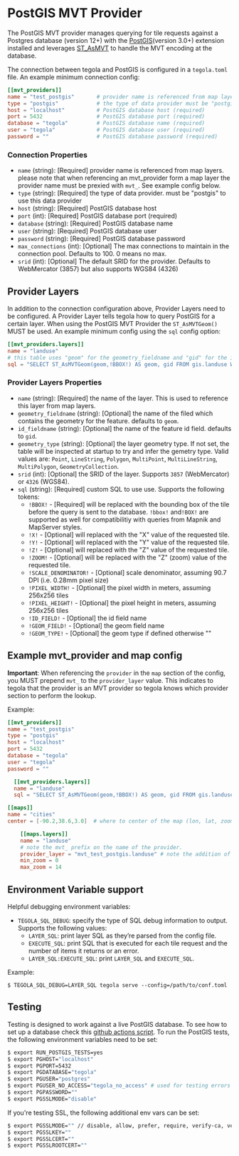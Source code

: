 # PostGIS MVT Provider

The PostGIS MVT provider manages querying for tile requests against a Postgres database (version 12+) with the [PostGIS](http://postgis.net/)(version 3.0+) extension installed and leverages [ST_AsMVT](https://postgis.net/docs/ST_AsMVT.html) to handle the MVT encoding at the database. 

The connection between tegola and PostGIS is configured in a `tegola.toml` file. An example minimum connection config:


```toml
[[mvt_providers]]
name = "test_postgis"       # provider name is referenced from map layers (required)
type = "postgis"            # the type of data provider must be "postgis" for this data provider (required)
host = "localhost"          # PostGIS database host (required)
port = 5432                 # PostGIS database port (required)
database = "tegola"         # PostGIS database name (required)
user = "tegola"             # PostGIS database user (required)
password = ""               # PostGIS database password (required)
```

### Connection Properties

- `name` (string): [Required] provider name is referenced from map layers. please note that when referencing an mvt_provider form a map layer the provider name must be prexied with `mvt_`. See example config below.
- `type` (string): [Required] the type of data provider. must be "postgis" to use this data provider
- `host` (string): [Required] PostGIS database host
- `port` (int): [Required] PostGIS database port (required)
- `database` (string): [Required] PostGIS database name
- `user` (string): [Required] PostGIS database user
- `password` (string): [Required] PostGIS database password
- `max_connections` (int): [Optional] The max connections to maintain in the connection pool. Defaults to 100. 0 means no max.
- `srid` (int): [Optional] The default SRID for the provider. Defaults to WebMercator (3857) but also supports WGS84 (4326)

## Provider Layers

In addition to the connection configuration above, Provider Layers need to be configured. A Provider Layer tells tegola how to query PostGIS for a certain layer. When using the PostGIS MVT Provider the `ST_AsMVTGeom()` MUST be used. An example minimum config using the `sql` config option:

```toml
[[mvt_providers.layers]]
name = "landuse"
# this table uses "geom" for the geometry_fieldname and "gid" for the id_fieldname so they don't need to be configured
sql = "SELECT ST_AsMVTGeom(geom,!BBOX!) AS geom, gid FROM gis.landuse WHERE geom && !BBOX!"
```

### Provider Layers Properties

- `name` (string): [Required] the name of the layer. This is used to reference this layer from map layers.
- `geometry_fieldname` (string): [Optional] the name of the filed which contains the geometry for the feature. defaults to `geom`.
- `id_fieldname` (string): [Optional] the name of the feature id field. defaults to `gid`.
- `geometry_type` (string): [Optional] the layer geometry type. If not set, the table will be inspected at startup to try and infer the gemetry type. Valid values are: `Point`, `LineString`, `Polygon`, `MultiPoint`, `MultiLineString`, `MultiPolygon`, `GeometryCollection`.
- `srid` (int): [Optional] the SRID of the layer. Supports `3857` (WebMercator) or `4326` (WGS84).
- `sql` (string): [Required] custom SQL to use use. Supports the following tokens:
  - `!BBOX!` - [Required] will be replaced with the bounding box of the tile before the query is sent to the database. `!bbox!` and`!BOX!` are supported as well for compatibilitiy with queries from Mapnik and MapServer styles.
  - `!X!` - [Optional] will replaced with the "X" value of the requested tile.
  - `!Y!` - [Optional] will replaced with the "Y" value of the requested tile.
  - `!Z!` - [Optional] will replaced with the "Z" value of the requested tile.
  - `!ZOOM!` - [Optional] will be replaced with the "Z" (zoom) value of the requested tile.
  - `!SCALE_DENOMINATOR!` - [Optional] scale denominator, assuming 90.7 DPI (i.e. 0.28mm pixel size)
  - `!PIXEL_WIDTH!` - [Optional] the pixel width in meters, assuming 256x256 tiles
  - `!PIXEL_HEIGHT!` - [Optional] the pixel height in meters, assuming 256x256 tiles
  - `!ID_FIELD!` - [Optional] the id field name
  - `!GEOM_FIELD!` - [Optional] the geom field name
  - `!GEOM_TYPE!` - [Optional] the geom type if defined otherwise ""

## Example mvt_provider and map config

**Important**: When referencing the `provider` in the `map` section of the config, you MUST prepend `mvt_` to the `provider_layer` value. This indicates to tegola that the provider is an MVT provider so tegola knows which provider section to perform the lookup. 

Example:

```toml
[[mvt_providers]]
name = "test_postgis"       
type = "postgis"            
host = "localhost"          
port = 5432                 
database = "tegola"         
user = "tegola"             
password = ""

  [[mvt_providers.layers]]
  name = "landuse"
  sql = "SELECT ST_AsMVTGeom(geom,!BBOX!) AS geom, gid FROM gis.landuse WHERE geom && !BBOX!"

[[maps]]
name = "cities"
center = [-90.2,38.6,3.0]  # where to center of the map (lon, lat, zoom)

    [[maps.layers]]
    name = "landuse"
    # note the mvt_ prefix on the name of the provider.
    provider_layer = "mvt_test_postgis.landuse" # note the addition of "mvt_" to the provider name
    min_zoom = 0
    max_zoom = 14
```

## Environment Variable support

Helpful debugging environment variables:

- `TEGOLA_SQL_DEBUG`: specify the type of SQL debug information to output. Supports the following values:
  - `LAYER_SQL`: print layer SQL as they’re parsed from the config file.
  - `EXECUTE_SQL`: print SQL that is executed for each tile request and the number of items it returns or an error.
  - `LAYER_SQL:EXECUTE_SQL`: print `LAYER_SQL` and `EXECUTE_SQL`.

Example:

```
$ TEGOLA_SQL_DEBUG=LAYER_SQL tegola serve --config=/path/to/conf.toml
```

## Testing

Testing is designed to work against a live PostGIS database. To see how to set up a database check this [github actions script](https://github.com/go-spatial/tegola/blob/master/.github/worksflows/on_pr_push.yml). To run the PostGIS tests, the following environment variables need to be set:

```bash
$ export RUN_POSTGIS_TESTS=yes
$ export PGHOST="localhost"
$ export PGPORT=5432
$ export PGDATABASE="tegola"
$ export PGUSER="postgres"
$ export PGUSER_NO_ACCESS="tegola_no_access" # used for testing errors when user does not have read permissions on a table
$ export PGPASSWORD=""
$ export PGSSLMODE="disable"
```

If you're testing SSL, the following additional env vars can be set:

```bash
$ export PGSSLMODE="" // disable, allow, prefer, require, verify-ca, verify-full
$ export PGSSLKEY=""
$ export PGSSLCERT=""
$ export PGSSLROOTCERT=""
```

